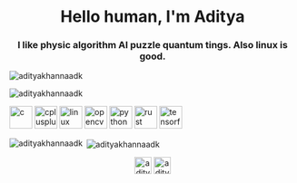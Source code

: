 <h1 align="center">Hello human, I'm Aditya </h1>
<h3 align="center">I like physic algorithm AI puzzle quantum tings. Also linux is good.</h3>
<p align="left"> <img src="https://media.discordapp.net/attachments/518455361808891904/749706944511738058/banner.png?width=1090&height=194" alt="adityakhannaadk" /> </p>
<p align="left"> <img src="https://komarev.com/ghpvc/?username=adityakhannaadk" alt="adityakhannaadk" /> </p>

<p align="left"><img src="https://devicons.github.io/devicon/devicon.git/icons/c/c-original.svg" alt="c" width="40" height="40"/> <img src="https://devicons.github.io/devicon/devicon.git/icons/cplusplus/cplusplus-original.svg" alt="cplusplus" width="40" height="40"/> <img src="https://devicons.github.io/devicon/devicon.git/icons/linux/linux-original.svg" alt="linux" width="40" height="40"/> <img src="https://www.vectorlogo.zone/logos/opencv/opencv-icon.svg" alt="opencv" width="40" height="40"/> <img src="https://devicons.github.io/devicon/devicon.git/icons/python/python-original.svg" alt="python" width="40" height="40"/> <img src="https://devicons.github.io/devicon/devicon.git/icons/rust/rust-plain.svg" alt="rust" width="40" height="40"/> <img src="https://www.vectorlogo.zone/logos/tensorflow/tensorflow-icon.svg" alt="tensorflow" width="40" height="40"/></p><p><img align="left" src="https://github-readme-stats.vercel.app/api/top-langs/?username=adityakhannaadk&layout=compact&hide=html" alt="adityakhannaadk" /></p>

<p>&nbsp;<img align="center" src="https://github-readme-stats.vercel.app/api?username=adityakhannaadk&show_icons=true" alt="adityakhannaadk" /></p>

<p align="center">
<a href="https://twitter.com/adityakhannaadk" target="blank"><img align="center" src="https://cdn.jsdelivr.net/npm/simple-icons@3.0.1/icons/twitter.svg" alt="adityakhannaadk" height="30" width="30" /></a>
<a href="https://kaggle.com/adityakhannaadk" target="blank"><img align="center" src="https://cdn.jsdelivr.net/npm/simple-icons@3.0.1/icons/kaggle.svg" alt="adityakhannaadk" height="30" width="30" /></a>
</p>
